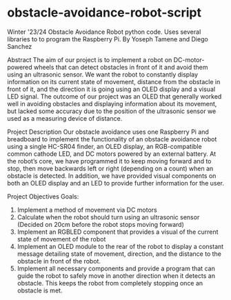 # obstacle-avoidance-robot-script
Winter '23/24 Obstacle Avoidance Robot python code. Uses several libraries to to program the Raspberry Pi.
By Yoseph Tamene and Diego Sanchez

Abstract
The aim of our project is to implement a robot on DC-motor-powered wheels that can detect
obstacles in front of it and avoid them using an ultrasonic sensor. We want the robot to constantly
display information on its current state of movement, distance from the obstacle in front of it,
and the direction it is going using an OLED display and a visual LED signal.
The outcome of our project was an OLED that generally worked well in avoiding obstacles and
displaying information about its movement, but lacked some accuracy due to the position of the
ultrasonic sensor we used as a measuring device of distance.

Project Description
Our obstacle avoidance uses one Raspberry Pi and breadboard to implement the functionality of an
obstacle avoidance robot using a single HC-SR04 finder, an OLED display, an RGB-compatible
common cathode LED, and DC motors powered by an external battery. At the robot’s core, we
have programmed it to keep moving forward and to stop, then move backwards left or right
(depending on a count) when an obstacle is detected. In addition, we have provided visual
components on both an OLED display and an LED to provide further information for the user.

Project Objectives
Goals:
1.   Implement a method of movement via DC motors
2.   Calculate when the robot should turn using an ultrasonic sensor (Decided on 20cm before the robot stops moving forward)
3.   Implement an RGBLED component that provides a visual of the current state of movement of the robot
4.   Implement an OLED module to the rear of the robot to display a constant message detailing state of movement, direction,
     and the distance to the obstacle in front of the robot.
5.   Implement all necessary components and provide a program that can guide the robot to safely move in another direction when it detects an obstacle. This keeps the robot from completely stopping once an obstacle is met.
